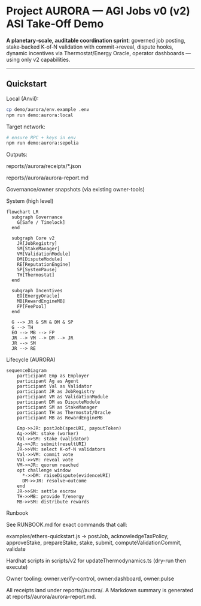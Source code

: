 # Project AURORA — AGI Jobs v0 (v2) ASI Take‑Off Demo

**A planetary‑scale, auditable coordination sprint**: governed job posting, stake‑backed K‑of‑N validation with commit→reveal, dispute hooks, dynamic incentives via Thermostat/Energy Oracle, operator dashboards — using only v2 capabilities.

---

## Quickstart

Local (Anvil):

```bash
cp demo/aurora/env.example .env  
npm run demo:aurora:local
```

Target network:

```bash
# ensure RPC + keys in env  
npm run demo:aurora:sepolia
```

Outputs:

reports/<network>/aurora/receipts/*.json

reports/<network>/aurora/aurora-report.md

Governance/owner snapshots (via existing owner-tools)

System (high level)
```mermaid
flowchart LR
  subgraph Governance
    G[Safe / Timelock]
  end

  subgraph Core v2
    JR[JobRegistry]
    SM[StakeManager]
    VM[ValidationModule]
    DM[DisputeModule]
    RE[ReputationEngine]
    SP[SystemPause]
    TH[Thermostat]
  end

  subgraph Incentives
    EO[EnergyOracle]
    MB[RewardEngineMB]
    FP[FeePool]
  end

  G --> JR & SM & DM & SP
  G --> TH
  EO --> MB --> FP
  JR --> VM --> DM --> JR
  JR --> SM
  JR --> RE
```

Lifecycle (AURORA)
```mermaid
sequenceDiagram
    participant Emp as Employer
    participant Ag as Agent
    participant Val as Validator
    participant JR as JobRegistry
    participant VM as ValidationModule
    participant DM as DisputeModule
    participant SM as StakeManager
    participant TH as Thermostat/Oracle
    participant MB as RewardEngineMB

    Emp->>JR: postJob(specURI, payoutToken)
    Ag->>SM: stake (worker)
    Val->>SM: stake (validator)
    Ag->>JR: submit(resultURI)
    JR->>VM: select K-of-N validators
    Val->>VM: commit vote
    Val->>VM: reveal vote
    VM->>JR: quorum reached
    opt challenge window
      *->>DM: raiseDispute(evidenceURI)
      DM->>JR: resolve→outcome
    end
    JR->>SM: settle escrow
    TH->>MB: provide T/energy
    MB->>SM: distribute rewards
```

Runbook

See RUNBOOK.md for exact commands that call:

examples/ethers-quickstart.js → postJob, acknowledgeTaxPolicy, approveStake, prepareStake, stake, submit, computeValidationCommit, validate

Hardhat scripts in scripts/v2 for updateThermodynamics.ts (dry-run then execute)

Owner tooling: owner:verify-control, owner:dashboard, owner:pulse

All receipts land under reports/<net>/aurora/. A Markdown summary is generated at reports/<net>/aurora/aurora-report.md.
